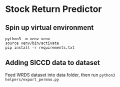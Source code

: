 # Stock Return Predictor

## Spin up virtual environment

```
python3 -m venv venv
source venv/bin/activate
pip install -r requirements.txt
``` 

## Adding SICCD data to dataset

Feed WRDS dataset into data folder, then run `python3 helpers/export_permno.py`